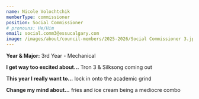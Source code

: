 ```yaml
---
name: Nicole Volochtchik
memberType: commissioner
position: Social Commissioner
# pronouns: He/Him
email: social.comm3@essucalgary.com
image: /images/about/council-members/2025-2026/Social Commissioner 3.jpg
---
```


**Year & Major:** 3rd Year - Mechanical

**I get way too excited about...** Tron 3 & Silksong coming out

**This year I really want to...** lock in onto the academic grind

**Change my mind about...** fries and ice cream being a mediocre combo
